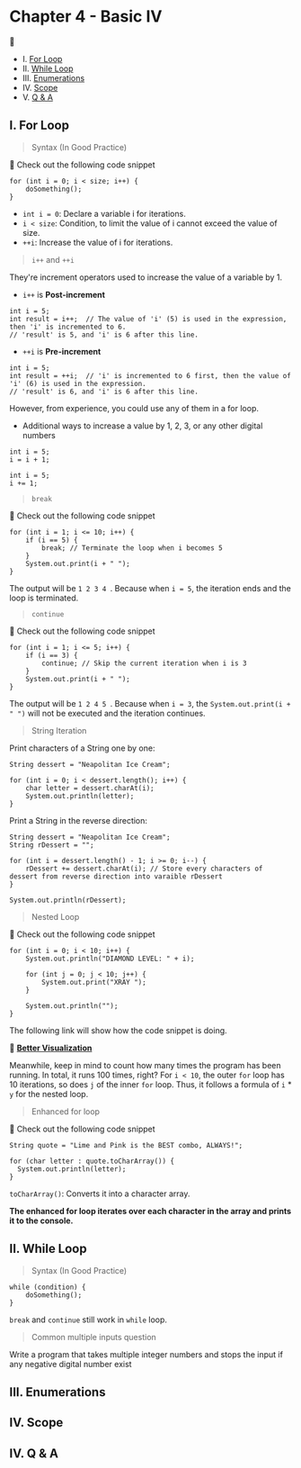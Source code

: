 # Chapter 4 - Basic IV

:ramen:

* I. [For Loop](#1-for)
* II. [While Loop](#2-while)
* III. [Enumerations](#3-enum)
* IV. [Scope](#4-scope)
* V. [Q & A](#4-qa)


<h2 id="1-for">I. For Loop</h2>

> Syntax (In Good Practice)

:bookmark_tabs: Check out the following code snippet

```
for (int i = 0; i < size; i++) {
    doSomething();
}
```

* `int i = 0`: Declare a variable i for iterations.
* `i < size`: Condition, to limit the value of i cannot exceed the value of size.
* `++i`: Increase the value of i for iterations.

> `i++` and `++i`

They're increment operators used to increase the value of a variable by 1.

* `i++` is **Post-increment**

```
int i = 5;
int result = i++;  // The value of 'i' (5) is used in the expression, then 'i' is incremented to 6.
// 'result' is 5, and 'i' is 6 after this line.
```

* `++i` is **Pre-increment**

```
int i = 5;
int result = ++i;  // 'i' is incremented to 6 first, then the value of 'i' (6) is used in the expression.
// 'result' is 6, and 'i' is 6 after this line.
```

However, from experience, you could use any of them in a for loop.

* Additional ways to increase a value by 1, 2, 3, or any other digital numbers

```
int i = 5;
i = i + 1;
```

```
int i = 5;
i += 1;
```

> `break`

:bookmark_tabs: Check out the following code snippet

```
for (int i = 1; i <= 10; i++) {
    if (i == 5) {
        break; // Terminate the loop when i becomes 5
    }
    System.out.print(i + " ");
}
```

The output will be `1 2 3 4 `. Because when `i = 5`, the iteration ends and the loop is terminated.

> `continue`

:bookmark_tabs: Check out the following code snippet

```
for (int i = 1; i <= 5; i++) {
    if (i == 3) {
        continue; // Skip the current iteration when i is 3
    }
    System.out.print(i + " ");
}
```

The output will be `1 2 4 5 `. Because when `i = 3`, the `System.out.print(i + " ")` will not be executed and the iteration continues.

> String Iteration

Print characters of a String one by one:

```
String dessert = "Neapolitan Ice Cream";

for (int i = 0; i < dessert.length(); i++) {
    char letter = dessert.charAt(i);
    System.out.println(letter);
}
```

Print a String in the reverse direction:

```
String dessert = "Neapolitan Ice Cream";
String rDessert = "";

for (int i = dessert.length() - 1; i >= 0; i--) {
    rDessert += dessert.charAt(i); // Store every characters of dessert from reverse direction into varaible rDessert
}

System.out.println(rDessert);
```

> Nested Loop

:bookmark_tabs: Check out the following code snippet

```
for (int i = 0; i < 10; i++) {
    System.out.println("DIAMOND LEVEL: " + i);

    for (int j = 0; j < 10; j++) {
        System.out.print("XRAY ");
    }
 
    System.out.println("");
}
```

The following link will show how the code snippet is doing.

:link: [**Better Visualization**](https://cscircles.cemc.uwaterloo.ca/java_visualize/#code=public+class+ClassNameHere+%7B%0A+++public+static+void+main(String%5B%5D+args)+%7B%0A++++++for+(int+i+%3D+0%3B+i+%3C+10%3B+i%2B%2B)+%7B%0A++++++++++++System.out.println(%22DIAMOND+LEVEL%3A+%22+%2B+i)%3B%0A++++++++%0A++++++++++++for+(int+j+%3D+0%3B+j+%3C+10%3B+j%2B%2B)+%7B%0A++++++++++++++++System.out.print(%22XRAY+%22)%3B%0A++++++++++++%7D%0A++++++++%0A++++++++++++System.out.println(%22%22)%3B%0A+++++++%7D%0A+++%7D%0A%7D&mode=display&curInstr=0)

Meanwhile, keep in mind to count how many times the program has been running.  In total, it runs 100 times, right? For `i < 10`, the outer `for` loop has 10 iterations, so does `j` of the inner `for` loop. Thus, it follows a formula of `i` * `y` for the nested loop.

> Enhanced for loop

:bookmark_tabs: Check out the following code snippet

```
String quote = "Lime and Pink is the BEST combo, ALWAYS!";

for (char letter : quote.toCharArray()) {
  System.out.println(letter);
}
```

`toCharArray()`: Converts it into a character array.

**The enhanced for loop iterates over each character in the array and prints it to the console.**

<h2 id="2-while">II. While Loop</h2>

> Syntax (In Good Practice)

```
while (condition) {
    doSomething();
}
```

`break` and `continue` still work in `while` loop.

> Common multiple inputs question

Write a program that takes multiple integer numbers and stops the input if any negative digital number exist


<h2 id="3-enum">III. Enumerations</h2>

<h2 id="4-scope">IV. Scope</h2>

<h2 id="4-qa">IV. Q & A</h2>
